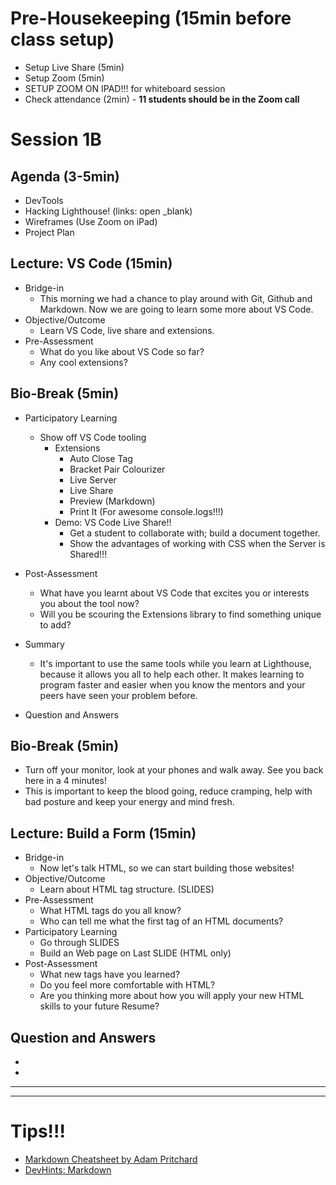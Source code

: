# Pre-Housekeeping (15min before class setup)
* Setup Live Share (5min)
* Setup Zoom (5min)
* SETUP ZOOM ON IPAD!!! for whiteboard session
* Check attendance (2min) - **11 students should be in the Zoom call**

# Session 1B
## Agenda (3-5min)
  * DevTools
  * Hacking Lighthouse! (links: open _blank)
  * Wireframes (Use Zoom on iPad)
  * Project Plan

## Lecture: VS Code (15min)
* Bridge-in
    * This morning we had a chance to play around with Git, Github and Markdown. Now we are going to learn some more about VS Code.
* Objective/Outcome
    * Learn VS Code, live share and extensions.
* Pre-Assessment
    * What do you like about VS Code so far?
    * Any cool extensions?
## Bio-Break (5min)
* Participatory Learning
    * Show off VS Code tooling
      * Extensions
          * Auto Close Tag
          * Bracket Pair Colourizer
          * Live Server
          * Live Share
          * Preview (Markdown)
          * Print It (For awesome console.logs!!!)
      * Demo: VS Code Live Share!!
          * Get a student to collaborate with; build a document together.
          * Show the advantages of working with CSS when the Server is Shared!!!
* Post-Assessment
    * What have you learnt about VS Code that excites you or interests you about the tool now?
    * Will you be scouring the Extensions library to find something unique to add?
* Summary
    * It's important to use the same tools while you learn at Lighthouse, because it allows you all to help each other. It makes learning to program faster and easier when you know the mentors and your peers have seen your problem before.

* Question and Answers


## Bio-Break (5min)
  * Turn off your monitor, look at your phones and walk away. See you back here in a 4 minutes!
  * This is important to keep the blood going, reduce cramping, help with bad posture and keep your energy and mind fresh.

## Lecture: Build a Form (15min)
* Bridge-in
  * Now let's talk HTML, so we can start building those websites!
* Objective/Outcome
    * Learn about HTML tag structure. (SLIDES)
* Pre-Assessment
    * What HTML tags do you all know?
    * Who can tell me what the first tag of an HTML documents?
* Participatory Learning
    * Go through SLIDES
    * Build an Web page on Last SLIDE (HTML only)
* Post-Assessment
    * What new tags have you learned?
    * Do you feel more comfortable with HTML?
    * Are you thinking more about how you will apply your new HTML skills to your future Resume?
## Question and Answers
  *
  *

----
----

# Tips!!!
* [Markdown Cheatsheet by Adam Pritchard](https://github.com/adam-p/markdown-here/wiki/Markdown-Cheatsheet)
* [DevHints: Markdown](https://devhints.io/markdown)